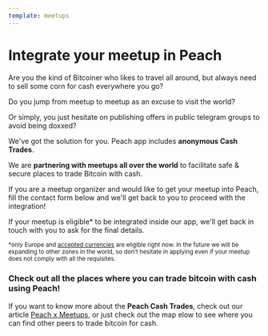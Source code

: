 ```yaml
---
template: meetups
---
```

<!--[headline]-->
# Integrate your meetup in Peach

<!--[intro]-->
Are you the kind of Bitcoiner who likes to travel all around, but always need to sell some corn for cash everywhere you go?

Do you jump from meetup to meetup as an excuse to visit the world?

Or simply, you just hesitate on publishing offers in public telegram groups to avoid being doxxed?

We've got the solution for you.
Peach app includes **anonymous Cash Trades**.

We are **partnering with meetups all over the world** to facilitate safe & secure places to trade Bitcoin with cash.

If you are a meetup organizer and would like to get your meetup into Peach, fill the contact form below and we'll get back to you to proceed with the integration!

If your meetup is eligible\* to be integrated inside our app, we'll get back in touch with you to ask for the final details.

<small>*only Europe and [accepted currencies](/how-it-works/#payment) are eligible right now. In the future we will be expanding to other zones in the world, so don't hesitate in applying even if your meetup does not comply with all the requisites.</small>

<!--[map]-->
### Check out all the places where you can trade bitcoin with cash using Peach!

If you want to know more about the **Peach Cash Trades**, check out our article [Peach x Meetups](/blog/peach-for-meetups/), or just check out the map elow to see where you can find other peers to trade bitcoin for cash.

